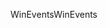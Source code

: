 <span data-ttu-id="134d2-101">WinEvents</span><span class="sxs-lookup"><span data-stu-id="134d2-101">WinEvents</span></span>